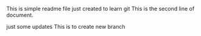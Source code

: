 This is simple readme file just created to learn git
This is the second line of document.

just some updates
This is to create new branch